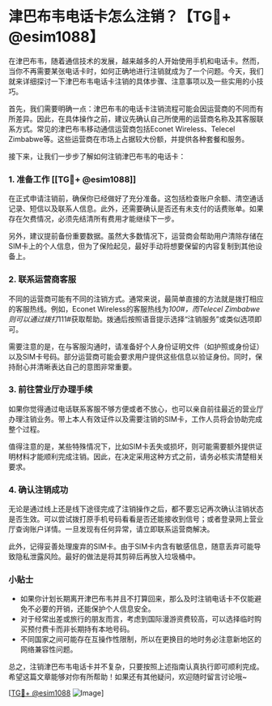 # 津巴布韦电话卡怎么注销？【TG💪+ @esim1088】

在津巴布韦，随着通信技术的发展，越来越多的人开始使用手机和电话卡。然而，当你不再需要某张电话卡时，如何正确地进行注销就成为了一个问题。今天，我们就来详细探讨一下津巴布韦电话卡注销的具体步骤、注意事项以及一些实用的小技巧。

首先，我们需要明确一点：津巴布韦的电话卡注销流程可能会因运营商的不同而有所差异。因此，在具体操作之前，建议先确认自己所使用的运营商名称及其客服联系方式。常见的津巴布韦移动通信运营商包括Econet Wireless、Telecel Zimbabwe等。这些运营商在市场上占据较大份额，并提供各种套餐和服务。

接下来，让我们一步步了解如何注销津巴布韦的电话卡：

### 1. 准备工作 [[TG💪+ @esim1088]]

在正式申请注销前，确保你已经做好了充分准备。这包括检查账户余额、清空通话记录、短信以及联系人信息。此外，还需要确认是否还有未支付的话费账单。如果存在欠费情况，必须先结清所有费用才能继续下一步。

另外，建议提前备份重要数据。虽然大多数情况下，运营商会帮助用户清除存储在SIM卡上的个人信息，但为了保险起见，最好手动将想要保留的内容复制到其他设备上。

### 2. 联系运营商客服

不同的运营商可能有不同的注销方式。通常来说，最简单直接的方法就是拨打相应的客服热线。例如，Econet Wireless的客服热线为*100#，而Telecel Zimbabwe则可以通过拨打*111#获取帮助。拨通后按照语音提示选择“注销服务”或类似选项即可。

需要注意的是，在与客服沟通时，请准备好个人身份证明文件（如护照或身份证）以及SIM卡号码。部分运营商可能会要求用户提供这些信息以验证身份。同时，保持耐心并清晰表达自己的意图非常重要。

### 3. 前往营业厅办理手续

如果你觉得通过电话联系客服不够方便或者不放心，也可以亲自前往最近的营业厅办理注销业务。带上本人有效证件以及需要注销的SIM卡，工作人员将会协助完成整个过程。

值得注意的是，某些特殊情况下，比如SIM卡丢失或损坏，则可能需要额外提供证明材料才能顺利完成注销。因此，在决定采用这种方式之前，请务必核实清楚相关要求。

### 4. 确认注销成功

无论是通过线上还是线下途径完成了注销操作之后，都不要忘记再次确认注销状态是否生效。可以尝试拨打原手机号码看看是否还能接收到信号；或者登录网上营业厅查询账户详情。一旦发现有任何异常，请立即联系运营商解决。

此外，记得妥善处理废弃的SIM卡。由于SIM卡内含有敏感信息，随意丢弃可能导致隐私泄露风险。最好的做法是将其剪碎后再放入垃圾桶中。

### 小贴士

- 如果你计划长期离开津巴布韦并且不打算回来，那么及时注销电话卡不仅能避免不必要的开销，还能保护个人信息安全。
- 对于经常出差或旅行的朋友而言，考虑到国际漫游资费较高，可以选择临时购买预付费卡而非长期持有本地号码。
- 不同国家之间可能存在互操作性限制，所以在更换目的地时务必注意新地区的网络兼容性问题。

总之，注销津巴布韦电话卡并不复杂，只要按照上述指南认真执行即可顺利完成。希望这篇文章能够对你有所帮助！如果还有其他疑问，欢迎随时留言讨论哦~

[[TG💪+ @esim1088](https://t.me/s/esim1088) ![Image](https://i.postimg.cc/4NQfJmqS/Snipaste-2025-05-13-00-14-12.png)]
